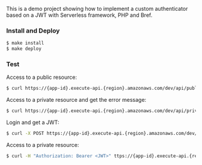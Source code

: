 This is a demo project showing how to implement a custom authenticator based on a JWT
with Serverless framework, PHP and Bref.    

### Install and Deploy
```bash
$ make install
$ make deploy
```

### Test
Access to a public resource:
```bash
$ curl https://{app-id}.execute-api.{region}.amazonaws.com/dev/api/public
```
Access to a private resource and get the error message:
```bash
$ curl https://{app-id}.execute-api.{region}.amazonaws.com/dev/api/private
```
Login and get a JWT:
```bash
$ curl -X POST https://{app-id}.execute-api.{region}.amazonaws.com/dev/api/login
```
Access to a private resource:
```bash
$ curl -H "Authorization: Bearer <JWT>" ttps://{app-id}.execute-api.{region}.amazonaws.com/dev/api/private
```